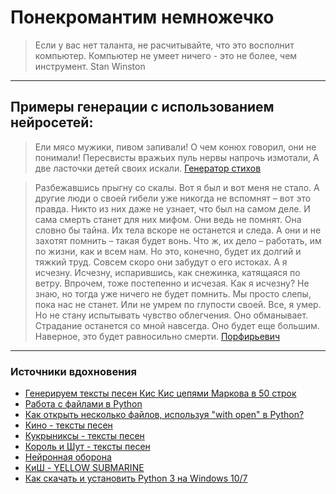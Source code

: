 # Понекромантим немножечко

> Если у вас нет таланта, не расчитывайте, что это восполнит компьютер.
> Компьютер не умеет ничего - это не более, чем инструмент.
Stan Winston
---

## Примеры генерации с использованием нейросетей:
> Ели мясо мужики, пивом запивали!
> О чем конюх говорил, они не понимали!
> Пересвисты вражьих пуль нервы напрочь измотали,
> А две ласточки детей своих искали.
[Генератор стихов](http://neogranka.ru/generator_stihov.html)


> Разбежавшись прыгну со скалы. Вот я был и вот меня не стало.  А другие люди о своей гибели уже никогда не вспомнят – вот это правда.  Никто из них даже не узнает, что был на самом деле. И сама смерть станет для них мифом. Они ведь не помнят.  Она словно бы тайна. Их тела вскоре не останется и следа. А они и не захотят помнить – такая будет вонь.  Что ж, их дело – работать, им по жизни, как и всем нам.  Но это, конечно, будет их долгий и тяжкий труд. Совсем скоро они забудут о его истоках.  А я исчезну. Исчезну, испарившись, как снежинка, катящаяся по ветру. Впрочем, тоже постепенно и исчезая.  Как я исчезну? Не знаю, но тогда уже ничего не будет помнить. Мы просто слепы, пока нас не станет.  Или не умрем по глупости своей.  Все, я умер. Но не стану испытывать чувство облегчения.  Оно обманывает. Страдание останется со мной навсегда. Оно будет еще большим. Наверное, это будет равносильно смерти.
[Порфирьевич](https://porfirevich.ru/)

---
### Источники вдохновения
* [Генерируем тексты песен Кис Кис цепями Маркова в 50 строк](https://habr.com/ru/post/491550/)
* [Работа с файлами в Python](http://pythonicway.com/python-fileio)
* [Как открыть несколько файлов, используя "with open" в Python?](https://coderoad.ru/4617034/%D0%9A%D0%B0%D0%BA-%D0%BE%D1%82%D0%BA%D1%80%D1%8B%D1%82%D1%8C-%D0%BD%D0%B5%D1%81%D0%BA%D0%BE%D0%BB%D1%8C%D0%BA%D0%BE-%D1%84%D0%B0%D0%B9%D0%BB%D0%BE%D0%B2-%D0%B8%D1%81%D0%BF%D0%BE%D0%BB%D1%8C%D0%B7%D1%83%D1%8F-with-open-%D0%B2-Python)
* [Кино - тексты песен](https://nashestviefest.ru/kino/)
* [Кукрыниксы - тексты песен](https://nashestviefest.ru/kukryniksy/)
* [Король и Шут - тексты песен](https://nashestviefest.ru/korole-i-sut/)
* [Нейронная оборона](https://music.yandex.ru/users/meduza.io/playlists/1016?from=iframe)
* [КиШ - YELLOW SUBMARINE](https://youtu.be/rsnPHPZT3kU)
* [Как скачать и установить Python 3 на Windows 10/7](https://pythonru.com/baza-znanij/skachat-i-ustanovit-python-3-na-windows-10-7)
